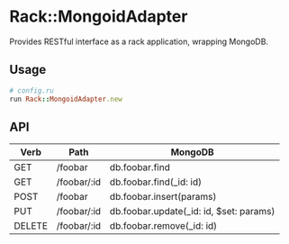# Rack::MongoidAdapter
Provides RESTful interface as a rack application, wrapping MongoDB.

## Usage
```ruby
# config.ru
run Rack::MongoidAdapter.new
```

## API
| Verb   | Path        | MongoDB                                 |
| ---    | ---         | ---                                     |
| GET    | /foobar     | db.foobar.find                          |
| GET    | /foobar/:id | db.foobar.find(_id: id)                 |
| POST   | /foobar     | db.foobar.insert(params)                |
| PUT    | /foobar/:id | db.foobar.update(_id: id, $set: params) |
| DELETE | /foobar/:id | db.foobar.remove(_id: id)               |
